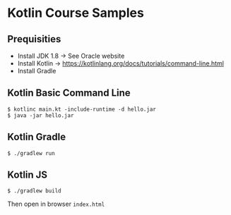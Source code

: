 # Kotlin Course Samples

## Prequisities 
- Install JDK 1.8 -> See Oracle website
- Install Kotlin -> https://kotlinlang.org/docs/tutorials/command-line.html
- Install Gradle 


## Kotlin Basic Command Line
```
$ kotlinc main.kt -include-runtime -d hello.jar
$ java -jar hello.jar
```

## Kotlin Gradle
```
$ ./gradlew run
```

## Kotlin JS
```
$ ./gradlew build
```
Then open in browser `index.html`
